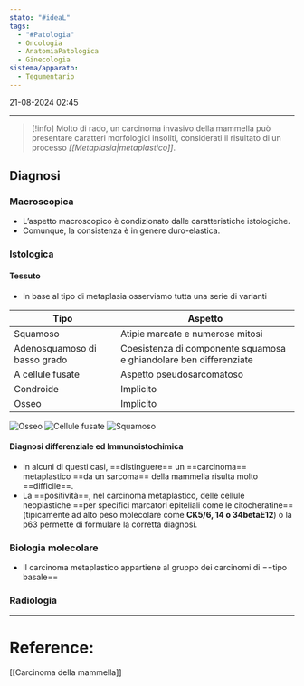 ```yaml
---
stato: "#ideaL"
tags:
  - "#Patologia"
  - Oncologia
  - AnatomiaPatologica
  - Ginecologia
sistema/apparato:
  - Tegumentario
---
```

21-08-2024 02:45

--- 

>[!info] 
>Molto di rado, un carcinoma invasivo della mammella può presentare caratteri morfologici insoliti, considerati il risultato di un processo *[[Metaplasia|metaplastico]]*.



## Diagnosi
### Macroscopica
- L’aspetto macroscopico è condizionato dalle caratteristiche istologiche.
- Comunque, la consistenza è in genere duro-elastica.
### Istologica
#### Tessuto
- In base al tipo di metaplasia osserviamo tutta una serie di varianti

| Tipo                         | Aspetto                                                            |
| ---------------------------- | ------------------------------------------------------------------ |
| Squamoso                     | Atipie marcate e numerose mitosi                                   |
| Adenosquamoso di basso grado | Coesistenza di componente squamosa e ghiandolare ben differenziate |
| A cellule fusate             | Aspetto pseudosarcomatoso                                          |
| Condroide                    | Implicito                                                          |
| Osseo                        | Implicito                                                          |
![Osseo](https://www.pathologyoutlines.com/imgau/breastmetaplasticjorns07.jpg)
![Cellule fusate](https://www.pathologyoutlines.com/imgau/breastmetaplasticzhang02.jpg)
![Squamoso](https://www.pathologyoutlines.com/imgau/breastmetaplasticjorns03.jpg)
#### Diagnosi differenziale ed Immunoistochimica
- In alcuni di questi casi, ==distinguere== un ==carcinoma== metaplastico ==da un sarcoma== della mammella risulta molto ==difficile==.
- La ==positività==, nel carcinoma metaplastico, delle cellule neoplastiche ==per specifici marcatori epiteliali come le citocheratine== (tipicamente ad alto peso molecolare come **CK5/6, 14 o 34betaE12**) o la p63 permette di formulare la corretta diagnosi.
### Biologia molecolare
- Il carcinoma metaplastico appartiene al gruppo dei carcinomi di ==tipo basale== 
### Radiologia








--- 
# Reference:
[[Carcinoma della mammella]]